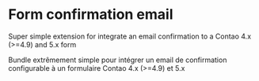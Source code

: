 # Form confirmation email

Super simple extension for integrate an email confirmation to a Contao 4.x (>=4.9) and 5.x form

Bundle extrêmement simple pour intégrer un email de confirmation configurable à un formulaire Contao 4.x (>=4.9) et 5.x
